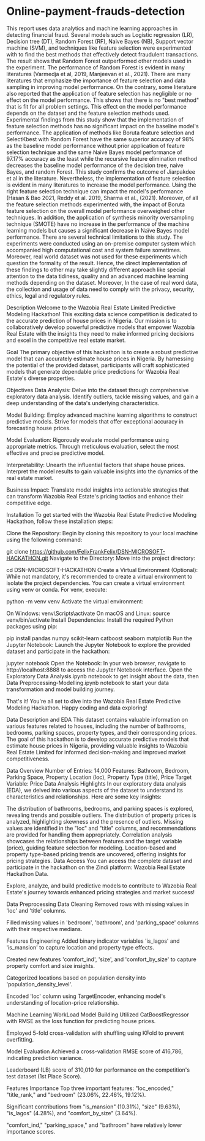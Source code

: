 # Online-payment-frauds-detection

This report uses data analytics and machine learning approaches in detecting financial fraud.  Several models such as Logistic regression (LR), Decision tree (DT), Random Forest (RF), Naive Bayes (NB), Support vector machine (SVM), and techniques like feature selection were experimented with to find the best methods that effectively detect fraudulent transactions. The result shows that Random Forest outperformed other models used in the experiment. The performance of Random Forest is evident in many literatures (Varmedja et al, 2019, Manjeevan et al., 2021).
There are many literatures that emphasize the importance of feature selection and data sampling in improving model performance. On the contrary, some literature also reported that the application of feature selection has negligible or no effect on the model performance. This shows that there is no "best method" that is fit for all problem settings. This effect on the model performance depends on the dataset and the feature selection methods used.
Experimental findings from this study show that the implementation of feature selection methods has no significant impact on the baseline model's performance. The application of methods like Boruta feature selection and SelectKbest with Random Forest have the same superior accuracy of 98% as the baseline model performance without prior application of feature selection technique and the same Naive Bayes model performance of 97.17% accuracy as the least while the recursive feature elimination method decreases the baseline model performance of the decision tree, naive Bayes, and random Forest. This study confirms the outcome of Jiarpakdee et al in the literature. Nevertheless, the implementation of feature selection is evident in many literatures to increase the model performance. Using the right feature selection technique can impact the model's performance (Hasan & Bao 2021, Reddy et al. 2019, Sharma et al., (2021). Moreover, of all the feature selection methods experimented with, the impact of Boruta feature selection on the overall model performance overweighed other techniques. 
In addition, the application of synthesis minority oversampling technique (SMOTE) have no increase in the performance of the machine learning models but causes a significant decrease in Naïve Bayes model performance.
There are several technical limitations to this study. The experiments were conducted using an on-premise computer system which accompanied high computational cost and system failure sometimes. Moreover, real world dataset was not used for these experiments which question the formality of the result. Hence, the direct implementation of these findings to other may take slightly different approach like special attention to the data tidiness, quality and an advanced machine learning methods depending on the dataset. Moreover, In the case of real word data, the collection and usage of data need to comply with the privacy, security, ethics, legal and regulatory rules.



Description
Welcome to the Wazobia Real Estate Limited Predictive Modeling Hackathon! This exciting data science competition is dedicated to the accurate prediction of house prices in Nigeria. Our mission is to collaboratively develop powerful predictive models that empower Wazobia Real Estate with the insights they need to make informed pricing decisions and excel in the competitive real estate market.

Goal
The primary objective of this hackathon is to create a robust predictive model that can accurately estimate house prices in Nigeria. By harnessing the potential of the provided dataset, participants will craft sophisticated models that generate dependable price predictions for Wazobia Real Estate's diverse properties.

Objectives
Data Analysis: Delve into the dataset through comprehensive exploratory data analysis. Identify outliers, tackle missing values, and gain a deep understanding of the data's underlying characteristics.

Model Building: Employ advanced machine learning algorithms to construct predictive models. Strive for models that offer exceptional accuracy in forecasting house prices.

Model Evaluation: Rigorously evaluate model performance using appropriate metrics. Through meticulous evaluation, select the most effective and precise predictive model.

Interpretability: Unearth the influential factors that shape house prices. Interpret the model results to gain valuable insights into the dynamics of the real estate market.

Business Impact: Translate model insights into actionable strategies that can transform Wazobia Real Estate's pricing tactics and enhance their competitive edge.

Installation
To get started with the Wazobia Real Estate Predictive Modeling Hackathon, follow these installation steps:

Clone the Repository: Begin by cloning this repository to your local machine using the following command:

git clone https://github.com/FelixFrankFelix/DSN-MICROSOFT-HACKATHON.git
Navigate to the Directory: Move into the project directory:

cd DSN-MICROSOFT-HACKATHON
Create a Virtual Environment (Optional): While not mandatory, it's recommended to create a virtual environment to isolate the project dependencies. You can create a virtual environment using venv or conda. For venv, execute:

python -m venv venv
Activate the virtual environment:

On Windows:
venv\Scripts\activate
On macOS and Linux:
source venv/bin/activate
Install Dependencies: Install the required Python packages using pip:

pip install pandas numpy scikit-learn catboost seaborn matplotlib
Run the Jupyter Notebook: Launch the Jupyter Notebook to explore the provided dataset and participate in the hackathon:

jupyter notebook
Open the Notebook: In your web browser, navigate to http://localhost:8888 to access the Jupyter Notebook interface. Open the Exploratory Data Analysis.ipynb notebook to get insight about the data, then Data Preprocessing-Modelling.ipynb notebook to start your data transformation and model building journey.

That's it! You're all set to dive into the Wazobia Real Estate Predictive Modeling Hackathon. Happy coding and data exploring!

Data Description and EDA
This dataset contains valuable information on various features related to houses, including the number of bathrooms, bedrooms, parking spaces, property types, and their corresponding prices. The goal of this hackathon is to develop accurate predictive models that estimate house prices in Nigeria, providing valuable insights to Wazobia Real Estate Limited for informed decision-making and improved market competitiveness.

Data Overview
Number of Entries: 14,000
Features: Bathroom, Bedroom, Parking Space, Property Location (loc), Property Type (title), Price
Target Variable: Price
Data Analysis Highlights
In our exploratory data analysis (EDA), we delved into various aspects of the dataset to understand its characteristics and relationships. Here are some key insights:

The distribution of bathrooms, bedrooms, and parking spaces is explored, revealing trends and possible outliers.
The distribution of property prices is analyzed, highlighting skewness and the presence of outliers.
Missing values are identified in the "loc" and "title" columns, and recommendations are provided for handling them appropriately.
Correlation analysis showcases the relationships between features and the target variable (price), guiding feature selection for modeling.
Location-based and property type-based pricing trends are uncovered, offering insights for pricing strategies.
Data Access
You can access the complete dataset and participate in the hackathon on the Zindi platform: Wazobia Real Estate Hackathon Data.

Explore, analyze, and build predictive models to contribute to Wazobia Real Estate's journey towards enhanced pricing strategies and market success!

Data Preprocessing
Data Cleaning
Removed rows with missing values in 'loc' and 'title' columns.

Filled missing values in 'bedroom', 'bathroom', and 'parking_space' columns with their respective medians.

Features Engineering
Added binary indicator variables 'is_lagos' and 'is_mansion' to capture location and property type effects.

Created new features 'comfort_ind', 'size', and 'comfort_by_size' to capture property comfort and size insights.

Categorized locations based on population density into 'population_density_level'.

Encoded 'loc' column using TargetEncoder, enhancing model's understanding of location-price relationship.

Machine Learning WorkLoad
Model Building
Utilized CatBoostRegressor with RMSE as the loss function for predicting house prices.

Employed 5-fold cross-validation with shuffling using KFold to prevent overfitting.

Model Evaluation
Achieved a cross-validation RMSE score of 416,786, indicating prediction variance.

Leaderboard (LB) score of 310,010 for performance on the competition's test dataset (1st Place Score).

Features Importance
Top three important features: "loc_encoded," "title_rank," and "bedroom" (23.06%, 22.46%, 19.12%).

Significant contributions from "is_mansion" (10.31%), "size" (9.63%), "is_lagos" (4.28%), and "comfort_by_size" (3.64%).

"comfort_ind," "parking_space," and "bathroom" have relatively lower importance scores.
